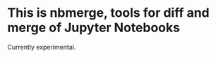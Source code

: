 This is nbmerge, tools for diff and merge of Jupyter Notebooks
==============================================================

Currently experimental.
